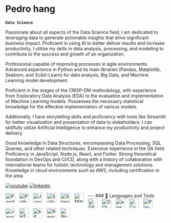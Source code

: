 # Pedro hang

**`Data Science`**

Passionate about all aspects of the Data Science field, I am dedicated to leveraging data to generate actionable insights that drive significant business impact. Proficient in using AI to better deliver results and increase productivity, I utilize my skills in data analysis, processing, and modeling to contribute to the success and growth of an organization.

Professional capable of improving processes in agile environments. Advanced experience in Python and its main libraries (Pandas, Matplotlib, Seaborn, and Scikit-Learn) for data analysis, Big Data, and Machine Learning model development.

Proficient in the stages of the CRISP-DM methodology, with experience from Exploratory Data Analysis (EDA) to the evaluation and implementation of Machine Learning models. Possesses the necessary statistical knowledge for the effective implementation of various models.

Additionally, I have storytelling skills and proficiency with tools like Streamlit for better visualization and presentation of data to stakeholders. I can skillfully utilize Artificial Intelligence to enhance my productivity and project delivery.

Good knowledge in Data Structures, encompassing Data Processing, SQL Queries, and other related techniques. Extensive experience in the QA field. Proficiency in JavaScript, Node.js, React, and Flutter. Strong theoretical foundation in DevOps and CI/CD, along with a history of collaboration with international teams for holistic technology and management solutions. Knowledge in cloud environments such as AWS, including certification in the area.


   <p align="left">
      <a href="https://www.youtube.com/channel/UCroWpzH4N60n2ueDUaORlvg">
         <img alt="youtube" title="My YouTube channel" src="https://custom-icon-badges.demolab.com/badge/-Youtube-red?style=for-the-badge&logo=video&logoColor=white"/></a> 
      <a href="https://www.linkedin.com/in/pedrohang/">
         <img alt="linkedin" title="LinkedIn" src="https://custom-icon-badges.demolab.com/badge/-LinkedIn%20-blue?style=for-the-badge&logoColor=white&logo=repo"/></a>
   </p>
---
### 🧰 Languages and Tools
<img align="left" alt="Pandas" width="30px" style="padding-right:10px;" src="https://cdn.jsdelivr.net/gh/devicons/devicon@latest/icons/pandas/pandas-original.svg" />
<img align="left" alt="Python" width="30px" style="padding-right:10px;" src="https://cdn.jsdelivr.net/gh/devicons/devicon/icons/python/python-plain.svg" />
<img align="left" alt="JupyterNb" width="30px" style="padding-right:10px;" src="https://cdn.jsdelivr.net/gh/devicons/devicon@latest/icons/jupyter/jupyter-original-wordmark.svg" />
<img align="left" alt="ScikitLearn" width="30px" style="padding-right:10px;" src="https://cdn.jsdelivr.net/gh/devicons/devicon@latest/icons/scikitlearn/scikitlearn-original.svg" />
<img align="left" alt="Streamlit" width="30px" style="padding-right:10px;" src="https://cdn.jsdelivr.net/gh/devicons/devicon@latest/icons/streamlit/streamlit-original.svg" />
<img align="left" alt="MatPlotLib" width="30px" style="padding-right:10px;" src="https://cdn.jsdelivr.net/gh/devicons/devicon@latest/icons/matplotlib/matplotlib-original.svg" />
<img align="left" alt="GitHub" width="30px" style="padding-right:10px;" src="https://cdn.jsdelivr.net/gh/devicons/devicon/icons/github/github-original.svg" />
<img align="left" alt="SQL" width="30px" style="padding-right:10px;" src="https://cdn.jsdelivr.net/gh/devicons/devicon@latest/icons/postgresql/postgresql-original.svg" />
<img align="left" alt="aws" width="30px" style="padding-right:10px;" src="https://cdn.jsdelivr.net/gh/devicons/devicon@latest/icons/amazonwebservices/amazonwebservices-plain-wordmark.svg" />
<img align="left" alt="Cypress" width="30px" style="padding-right:10px;" src="https://cdn.jsdelivr.net/gh/devicons/devicon@latest/icons/cypressio/cypressio-original.svg"/>
<img align="left" alt="Playwright" width="30px" style="padding-right:10px;" src="https://cdn.jsdelivr.net/gh/devicons/devicon@latest/icons/playwright/playwright-original.svg" />
<img align="left" alt="JavaScript" width="30px" style="padding-right:10px;" src="https://cdn.jsdelivr.net/gh/devicons/devicon/icons/javascript/javascript-plain.svg" />
<img align="left" alt="HTML" width="30px" style="padding-right:10px;" src="https://cdn.jsdelivr.net/gh/devicons/devicon/icons/html5/html5-plain.svg" />
<img align="left" alt="k6" width="30px" style="padding-right:10px;" src="https://cdn.jsdelivr.net/gh/devicons/devicon@latest/icons/k6/k6-original.svg" />
<img align="left" alt="React" width="30px" style="padding-right:10px;" src="https://cdn.jsdelivr.net/gh/devicons/devicon/icons/react/react-original.svg" />
<img align="left" alt="NodeJS" width="30px" style="padding-right:10px;" src="https://cdn.jsdelivr.net/gh/devicons/devicon/icons/nodejs/nodejs-original.svg" />
<br />
